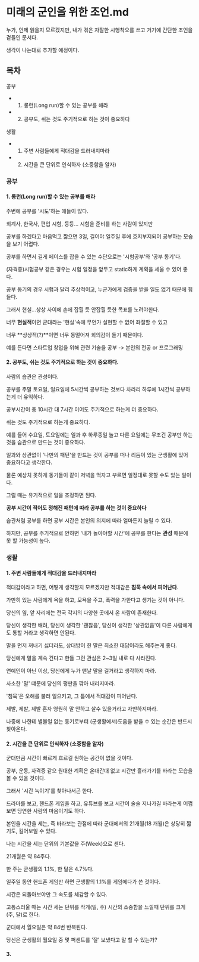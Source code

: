 # 미래의 군인을 위한 조언.md

누가, 언제 읽을지 모르겠지만, 내가 겪은 자잘한 시행착오를 쓰고 거기에 간단한 조언을 곁들인 문서다.

생각이 나는대로 추가할 예정이다.

## 목차

공부

* 1. 롱런(Long run)할 수 있는 공부를 해라

* 2. 공부도, 쉬는 것도 주기적으로 하는 것이 중요하다

생활

* 1. 주변 사람들에게 적대감을 드러내지마라

* 2. 시간을 큰 단위로 인식하자 (소중함을 알자)

### 공부

#### 1. 롱런(Long run)할 수 있는 공부를 해라

주변에 공부를 '시도'하는 애들이 많다.

회계사, 한국사, 편입 시험, 등등... 시험을 준비를 하는 사람이 있지만

공부를 하겠다고 마음먹고 짧으면 3일, 길어야 일주일 후에 흐지부지되어 공부하는 모습을 보기 어렵다.

공부를 하면서 길게 페이스를 잡을 수 있는 수단으로는 '시험공부'와 '공부 동기'다.

(자격증)시험공부 같은 경우는 시험 일정을 앞두고 static하게 계획을 세울 수 있어 좋다.

공부 동기의 경우 시험과 달리 추상적이고, 누군가에게 검증을 받을 일도 없기 때문에 힘들다.

그래서 현실...상상 사이에 손에 잡힐 듯 안잡힐 듯한 목표를 노려야한다.

너무 **현실적**이면 군대라는 '현실'속에 무언가 실현할 수 없어 좌절할 수 있고

너무 **상상적(?)**이면 너무 동떨어져 회의감이 들기 때문이다.

예를 든다면 스타트업 창업을 위해 관련 기술을 공부 -> 본인의 전공 or 프로그래밍

#### 2. 공부도, 쉬는 것도 주기적으로 하는 것이 중요하다.

사람의 습관은 관성이다.

공부를 주말 토요일, 일요일에 5시간씩 공부하는 것보다 차라리 하루에 1시간씩 공부하는게 더 유익하다.

공부시간이 총 10시간 대 7시간 이어도 주기적으로 하는게 더 중요하다.

쉬는 것도 주기적으로 하는게 중요하다.

예를 들어 수요일, 토요일에는 일과 후 하루종일 놀고 다른 요일에는 무조건 공부만 하는것을 습관으로 만드는 것이 중요하다.

일과와 상관없이 '나만의 패턴'을 만드는 것이 공부를 떠나 리듬이 있는 군생활에 있어 중요하다고 생각한다.

물론 예상치 못하게 동기들이 같이 저녁을 먹자고 부르면 일정대로 못할 수도 있는 일이다.

그럴 때는 유기적으로 일을 조정하면 된다.

**공부 시간이 적어도 정해진 패턴에 따라 공부를 하는 것이 중요하다**

습관처럼 공부를 하면 공부 시간은 본인의 의지에 따라 얼마든지 늘릴 수 있다.

하지만, 공부를 주기적으로 안하면 '내가 놀아야할 시간'에 공부를 한다는 **관성** 때문에 못 할 가능성이 높다.

### 생활

#### 1. 주변 사람들에게 적대감을 드러내지마라

적대감이라고 하면, 어떻게 생각할지 모르겠지만 적대감은 **침묵 속에서 피어난다**.

가만히 있는 사람에게 욕을 하고, 모욕을 주고, 폭력을 가한다고 생기는 것이 아니다.

당신의 옆, 앞 자리에는 전국 각지의 다양한 곳에서 온 사람이 존재한다.

당신이 생각한 배려, 당신이 생각한 '괜찮음', 당신이 생각한 '상관없음'이 다른 사람에게도 통할 거라고 생각하면 안된다.

말을 먼저 꺼내기 싫더라도, 상대방이 한 말은 최소한 대답이라도 해주는게 좋다.

당신에게 말을 계속 건다고 한들 그런 관심은 2~3일 내로 다 사라진다.

연예인이 아닌 이상, 당신에게 누가 맨날 말을 걸거라고 생각하지 마라.

사소한 '말' 떄문에 당신의 평판을 깎아 내리지마라.

'침묵'은 오해를 불러 일으키고, 그 틈에서 적대감이 피어난다.

제발, 제발, 제발 혼자 영원히 말 안하고 살수 있을거라고 자만하지마라.

나중에 나한테 별볼일 없는 동기로부터 (군생활에서)도움을 받을 수 있는 순간은 반드시 찾아온다.

#### 2. 시간을 큰 단위로 인식하자 (소중함을 알자)

군대만큼 시간이 빠르게 흐르길 원하는 공간이 없을 것이다. 

공부, 운동, 자격증 같으 원대한 계획은 온대간대 없고 시간만 흘러가기를 바라는 모습을 볼 수 있을 것이다.

그래서  '시간 녹이기'를 찾아나서곤 한다.

드라마를 보고, 핸드폰 게임을 하고, 유튜브를 보고 시간이 술술 지나가길 바라는게 어쩜보면 당연한 사람의 마음이기도 하다.

본인을 시간을 세는, 즉 바라보는 관점에 따라 군대에서의 21개월(18 개월)은 상당히 짧기도, 길어보일 수 있다.

나는 시간을 세는 단위의 기본값을 주(Week)으로 센다.

21개월은 약 84주다.

한 주는 군생활의 1.1%, 한 달은 4.7%다.

일주일 동안 핸드폰 게임만 하면 군생활의 1.1%를 게임에다가 쓴 것이다. 

시간은 되돌아보야만 그 속도를 체감할 수 있다.

고통스러울 때는 시간 세는 단위를 작게(일, 주) 시간의 소중함을 느낄때 단위를 크게(주, 달)로 한다.

군대에서 월요일은 약 84번 반복된다.

당신은 군생활의 월요일 중 몇 퍼센트를 '잘' 보냈다고 말 할 수 있는가?

#### 3.


